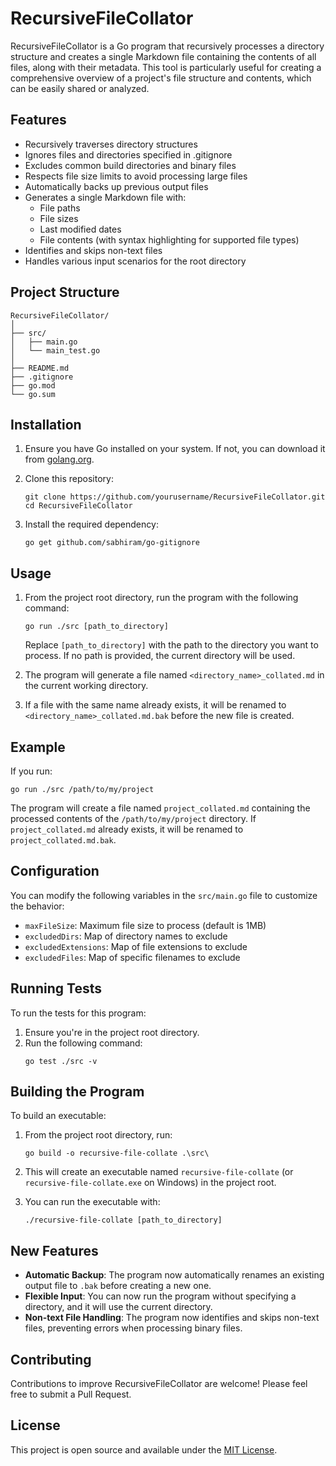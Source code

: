 # RecursiveFileCollator

RecursiveFileCollator is a Go program that recursively processes a directory structure and creates a single Markdown file containing the contents of all files, along with their metadata. This tool is particularly useful for creating a comprehensive overview of a project's file structure and contents, which can be easily shared or analyzed.

## Features

- Recursively traverses directory structures
- Ignores files and directories specified in .gitignore
- Excludes common build directories and binary files
- Respects file size limits to avoid processing large files
- Automatically backs up previous output files
- Generates a single Markdown file with:
    - File paths
    - File sizes
    - Last modified dates
    - File contents (with syntax highlighting for supported file types)
- Identifies and skips non-text files
- Handles various input scenarios for the root directory

## Project Structure

```
RecursiveFileCollator/
│
├── src/
│   ├── main.go
│   └── main_test.go
│
├── README.md
├── .gitignore
├── go.mod
└── go.sum
```

## Installation

1. Ensure you have Go installed on your system. If not, you can download it from [golang.org](https://golang.org/).

2. Clone this repository:
   ```
   git clone https://github.com/yourusername/RecursiveFileCollator.git
   cd RecursiveFileCollator
   ```

3. Install the required dependency:
   ```
   go get github.com/sabhiram/go-gitignore
   ```

## Usage

1. From the project root directory, run the program with the following command:
   ```
   go run ./src [path_to_directory]
   ```
   Replace `[path_to_directory]` with the path to the directory you want to process. If no path is provided, the current directory will be used.

2. The program will generate a file named `<directory_name>_collated.md` in the current working directory.

3. If a file with the same name already exists, it will be renamed to `<directory_name>_collated.md.bak` before the new file is created.

## Example

If you run:
```
go run ./src /path/to/my/project
```

The program will create a file named `project_collated.md` containing the processed contents of the `/path/to/my/project` directory. If `project_collated.md` already exists, it will be renamed to `project_collated.md.bak`.

## Configuration

You can modify the following variables in the `src/main.go` file to customize the behavior:

- `maxFileSize`: Maximum file size to process (default is 1MB)
- `excludedDirs`: Map of directory names to exclude
- `excludedExtensions`: Map of file extensions to exclude
- `excludedFiles`: Map of specific filenames to exclude

## Running Tests

To run the tests for this program:

1. Ensure you're in the project root directory.
2. Run the following command:
   ```
   go test ./src -v
   ```

## Building the Program

To build an executable:

1. From the project root directory, run:
   ```
   go build -o recursive-file-collate .\src\
   ```

2. This will create an executable named `recursive-file-collate` (or `recursive-file-collate.exe` on Windows) in the project root.

3. You can run the executable with:
   ```
   ./recursive-file-collate [path_to_directory]
   ```

## New Features

- **Automatic Backup**: The program now automatically renames an existing output file to `.bak` before creating a new one.
- **Flexible Input**: You can now run the program without specifying a directory, and it will use the current directory.
- **Non-text File Handling**: The program now identifies and skips non-text files, preventing errors when processing binary files.

## Contributing

Contributions to improve RecursiveFileCollator are welcome! Please feel free to submit a Pull Request.

## License

This project is open source and available under the [MIT License](LICENSE).